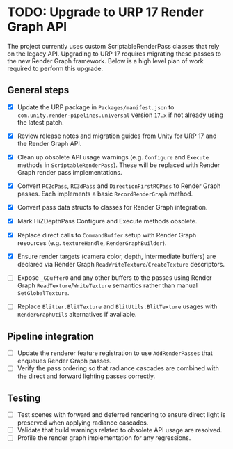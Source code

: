 # TODO: Upgrade to URP 17 Render Graph API

The project currently uses custom ScriptableRenderPass classes that rely on the
legacy API. Upgrading to URP 17 requires migrating these passes to the new
Render Graph framework. Below is a high level plan of work required to perform
this upgrade.

## General steps
- [x] Update the URP package in `Packages/manifest.json` to `com.unity.render-pipelines.universal` version `17.x` if not already using the latest patch.
- [x] Review release notes and migration guides from Unity for URP 17 and the
  Render Graph API.
- [x] Clean up obsolete API usage warnings (e.g. `Configure` and `Execute` methods
  in `ScriptableRenderPass`). These will be replaced with Render Graph render
  pass implementations.

- [x] Convert `RC2dPass`, `RC3dPass` and `DirectionFirstRCPass` to Render Graph
  passes. Each implements a basic `RecordRenderGraph` method.
- [x] Convert pass data structs to classes for Render Graph integration.
- [x] Mark HiZDepthPass Configure and Execute methods obsolete.
- [x] Replace direct calls to `CommandBuffer` setup with Render Graph resources
  (e.g. `textureHandle`, `RenderGraphBuilder`).
- [x] Ensure render targets (camera color, depth, intermediate buffers) are
  declared via Render Graph `ReadWriteTexture`/`CreateTexture` descriptors.
- [ ] Expose `_GBuffer0` and any other buffers to the passes using Render Graph
  `ReadTexture`/`WriteTexture` semantics rather than manual `SetGlobalTexture`.
- [ ] Replace `Blitter.BlitTexture` and `BlitUtils.BlitTexture` usages with
  `RenderGraphUtils` alternatives if available.

## Pipeline integration
- [ ] Update the renderer feature registration to use `AddRenderPasses` that
  enqueues Render Graph passes.
- [ ] Verify the pass ordering so that radiance cascades are combined with the
  direct and forward lighting passes correctly.

## Testing
- [ ] Test scenes with forward and deferred rendering to ensure direct light is
  preserved when applying radiance cascades.
- [ ] Validate that build warnings related to obsolete API usage are resolved.
- [ ] Profile the render graph implementation for any regressions.

